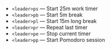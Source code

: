 
- `<leader>ps` — Start 25m work timer
- `<leader>pb` — Start 5m break
- `<leader>pl` — Start 15m long break
- `<leader>pr` — Repeat last timer
- `<leader>pe` — Stop current timer
- `<leader>pp` — Start Pomodoro session